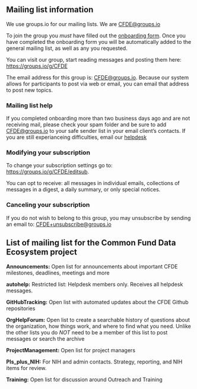 ## Mailing list information

We use groups.io for our mailing lists. We are CFDE@groups.io 

To join the group you *must* have filled out the [onboarding form](https://forms.gle/H3ThBxzYYHdauaKJ8). 
Once you have completed the onboarding form you will be automatically added to the general mailing list, 
as well as any you requested.

You can visit our group, start reading messages and posting them here: https://groups.io/g/CFDE

The email address for this group is: CFDE@groups.io. Because our system allows for participants 
to post via web or email, you can email that address to post new topics.

### Mailing list help

If you completed onboarding more than two business days ago and are not receiving mail, 
please check your spam folder and be sure to add CFDE@groups.io to your safe sender list
in your email client’s contacts. If you are still experianceing difficulties, email our
[helpdesk](mailto:autohelp+int+851+6545985337373134556@CFDE.groups.io)

### Modifying your subscription

To change your subscription settings go to: https://groups.io/g/CFDE/editsub. 

You can opt to receive: all messages in individual emails, collections of messages in a digest, a daily summary, or only special notices.

### Canceling your subscription

If you do not wish to belong to this group, you may unsubscribe by sending an email to: CFDE+unsubscribe@groups.io

## List of mailing list for the Common Fund Data Ecosystem project

**Announcements:** Open list for announcements about important CFDE milestones, deadlines, meetings and more

**autohelp:** Restricted list: Helpdesk members only. Receives all helpdesk messages.

**GitHubTracking:** Open list with automated updates about the CFDE Github repositories

**OrgHelpForum:** Open list to create a searchable history of questions about the organization, 
how things work, and where to find what you need. Unlike the other lists you do *NOT* need to 
be a member of this list to post messages or search the archive

**ProjectManagement:** Open list for project managers

**PIs_plus_NIH:** For NIH and admin contacts. Strategy, reporting, and NIH items for review.

**Training:** Open list for discussion around Outreach and Training






